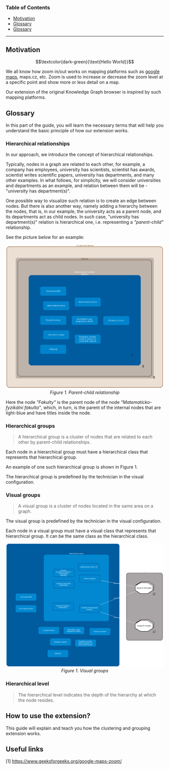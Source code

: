 ### Table of Contents

- [Motivation](#motivation)
- [Glossary](#glossary)
- [Glossary](#how-to-use-the-extension)

---
<h2 id="motivation">Motivation</h2>

$$\textcolor{dark-green}{\text{Hello World}}$$

We all know how zoom in/out works on mapping platforms such as [google maps](https://maps.google.com), maps.cz, etc. Zoom is used to increase or decrease the zoom level at a specific point and show more or less detail on a map.

Our extension of the original Knowledge Graph browser is inspired by such mapping platforms.

<h2 id="glossary">Glossary</h2>

In this part of the guide, you will learn the necessary terms that will help you understand the basic principle of how our extension works.

<h3 id="hierarchical-relationships">Hierarchical relationships</h3>

In our approach, we introduce the concept of hierarchical relationships. 

Typically, nodes in a graph are related to each other, for example, a company has employees, university has scientists, scientist has awards, scientist writes scientific papers, university has departments, and many other examples. In what follows, for simplicity, we will consider universities and departments as an example, and relation between them will be - "university has department(s)".

One possible way to visualize such relation is to create an edge between nodes. But there is also another way, namely adding a hierarchy between the nodes, that is, in our example, the university acts as a parent node, and its departments act as child nodes. In such case, "university has department(s)" relation is hierarchical one, i.e. representing a *"parent-child"* relationship.

See the picture below for an example:

<p align="center">
    <img src="img/child_parent_relation.png" alt="parent-child-relationship" title="Parent-child relationship" width="600"/><br/>
    <em>Figure 1. Parent-child relationship</em>
</p>

Here the node *"Fakulty"* is the parent node of the node *"Matematicko-fyzikální fakulta"*, which, in turn, is the parent of the internal nodes that are light-blue and have titles inside the node.

<h3 id="hierarchical-groups">Hierarchical groups</h3>

> A hierarchical group is a cluster of nodes that are related to each other by parent-child relationships. 

Each node in a hierarchical group must have a hierarchical class that represents that hierarchical group.

An example of one such hierarchical group is shown in Figure 1.

The hierarchical group is predefined by the technician in the visual configuration.

<h3 id="visual-groups">Visual groups</h3>

> A visual group is a cluster of nodes located in the same area on a graph.

The visual group is predefined by the technician in the visual configuration.

Each node in a visual group must have a visual class that represents that hierarchical group. It can be the same class as the hierarchical class.

<p align="center">
    <img src="img/visual_groups.png" alt="visual-groups" title="Visual groups" width="600"/><br/>
    <em>Figure 1. Visual groups</em>
</p>

<h3 id="hierarchical-level">Hierarchical level</h3>

> The hierarchical level indicates the depth of the hierarchy at which the node resides.

<h2 id="how-to-use-the-extension">How to use the extension?</h2>

This guide will explain and teach you how the clustering and grouping extension works.




## Useful links

[1] https://www.geeksforgeeks.org/google-maps-zoom/

